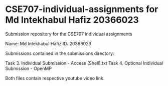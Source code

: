 # CSE707-individual-assignments for Md Intekhabul Hafiz 20366023
Submission repository for the CSE707 individual assignments

Name: Md Intekhabul Hafiz
ID: 20366023

Submissions contained in the submissions directory:

Task 3. Individual Submission - Access (Shell).txt
Task 4. Optional Individual Submission - OpenMP

Both files contain respective youtube video link.
